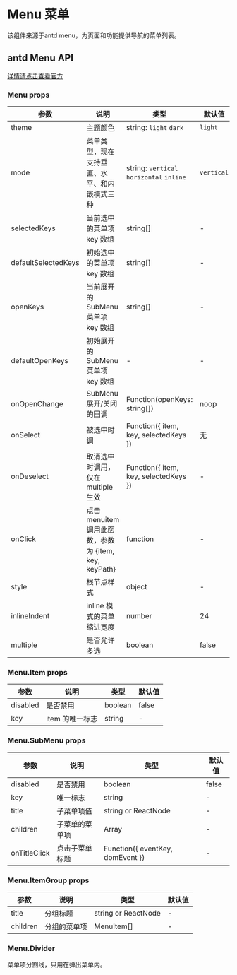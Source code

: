 # Menu 菜单

该组件来源于antd menu，为页面和功能提供导航的菜单列表。

## antd Menu API

[详情请点击查看官方](https://ant.design/components/menu-cn/)

### Menu props

| 参数     | 说明           | 类型     | 默认值       |
|----------|---------------|----------|--------------|
| theme    | 主题颜色 | string: `light` `dark` | `light` |
| mode | 菜单类型，现在支持垂直、水平、和内嵌模式三种 | string: `vertical` `horizontal` `inline` | `vertical` |
| selectedKeys | 当前选中的菜单项 key 数组 | string[] |  -    |
| defaultSelectedKeys | 初始选中的菜单项 key 数组 | string[] |  -    |
| openKeys | 当前展开的 SubMenu 菜单项 key 数组 | string[] | - |
| defaultOpenKeys | 初始展开的 SubMenu 菜单项 key 数组 |-  |  -    |
| onOpenChange | SubMenu 展开/关闭的回调 | Function(openKeys: string[]) | noop |
| onSelect | 被选中时调 | Function({ item, key, selectedKeys }) | 无   |
| onDeselect | 取消选中时调用，仅在 multiple 生效 | Function({ item, key, selectedKeys }) | - |
| onClick | 点击 menuitem 调用此函数，参数为 {item, key, keyPath} | function | - |
| style | 根节点样式 | object | - |
| inlineIndent | inline 模式的菜单缩进宽度 | number | 24 |
| multiple | 是否允许多选 | boolean | false |

### Menu.Item props

| 参数     | 说明           | 类型     | 默认值       |
|----------|----------------|----------|--------------|
| disabled    | 是否禁用 | boolean   |  false  |
| key   | item 的唯一标志 |  string | -	 |

### Menu.SubMenu props

| 参数     | 说明           | 类型     | 默认值       |
|----------|----------------|----------|--------------|
| disabled    | 是否禁用 | boolean   |  false  |
| key | 唯一标志 |  string | - |
| title    | 子菜单项值 | string or ReactNode |  - |
| children | 子菜单的菜单项 | Array<MenuItem or SubMenu> | - |
| onTitleClick | 点击子菜单标题 | Function({ eventKey, domEvent }) | - |

### Menu.ItemGroup props

| 参数     | 说明           | 类型     | 默认值       |
|----------|----------------|----------|--------------|
| title    | 分组标题       | string or  ReactNode |  -  |
| children | 分组的菜单项    | MenuItem[] | - |

### Menu.Divider

菜单项分割线，只用在弹出菜单内。



